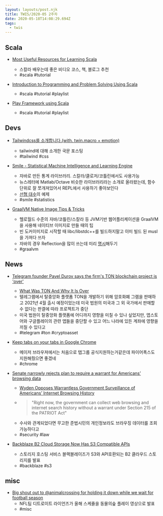 ```yaml
---
layout: layouts/post.njk
title: TWIS/2020-05 2주차
date: 2020-05-18T14:08:29.694Z
tags:
  - twis
---
```



## Scala
- [Most Useful Resources for Learning Scala](https://medium.com/@marcinkrykowski/most-useful-resources-for-learning-scala-c2d945e94f49)
	- 스칼라 배우는데 좋은 비디오 코스, 책, 블로그 추천
	- #scala #tutorial

- [Introduction to Programming and Problem Solving Using Scala](https://www.youtube.com/playlist?list=PLLMXbkbDbVt9MIJ9DV4ps-_trOzWtphYO)
	- #scala #tutorial #playlist

- [Play Framework using Scala](https://www.youtube.com/playlist?list=PLLMXbkbDbVt8tBiGc1y69BZdG8at1D7ZF)
	- #scala #tutorial #playlist


## Devs
- [Tailwindcss를 소개합니다.(with. twin.macro + emotion)](https://so-so.dev/web/tailwindcss-w-twin-macro-emotion/)
	- tailwind에 대해 소개한 국문 포스팅
	- #tailwind #css

- [Smile - Statistical Machine Intelligence and Learning Engine](https://haifengl.github.io)
	- 자바로 만든 통계 라이브러리. 스칼라/클로저/코틀린에서도 사용가능
	- 뉴스레터에 Matlab/Octave 비슷한 라이브러리라는 소개로 올라왔는데, 함수 단위로 잘 쪼개져있어서 REPL에서 사용하기 좋아보인다
	- [선형 대수](https://haifengl.github.io/linear-algebra.html)의 예제
	- #smile #statistics

- [GraalVM Native Image Tips & Tricks](https://jamesward.com/2020/05/07/graalvm-native-image-tips-tricks/)
	- 헬로월드 수준의 자바/코틀린/스칼라 등 JVM기반 웹어플리케이션을 GraalVM을 사용해 네이티브 이미지로 만들 때의 팁
	- 빈 도커이미지로 시작할 때 libc/libstdc++를 빌드하지말고 이미 빌드 된 musl을 가져다 쓰자
	- 자바의 경우 Reflection을 많이 쓰는데 미리 [명시](https://github.com/jamesward/jar2container/blob/master/src/graal/reflect.json)해두기
	- #graalvm


## News
- [Telegram founder Pavel Durov says the firm's TON blockchain project is 'over'](https://www.theblockcrypto.com/linked/64955/telegram-founder-pavel-durov-says-the-firms-ton-blockchain-project-is-over)
	- [What Was TON And Why It Is Over](https://telegra.ph/What-Was-TON-And-Why-It-Is-Over-05-12)
	- 텔레그램에서 탈중앙화 플랫폼 TON을 개발하기 위해 암호화폐 그램을 판매하고 2021년 4월 출시 예정이었는데 미국 법원의 미국과 그 외 국가에서 판매할 수 없다는 판결에 따라 프로젝트가 중단
	- 미국 법원이 탈중앙화 플랫폼에 어디까지 영향을 미칠 수 있나 싶었지만, 앱스토어와 구글플레이의 관련 앱들을 중단할 수 있고 어느 나라에 있든 계좌에 영향을 끼칠 수 있다고
	- #telegram #ton #cryptoasset

- [Keep tabs on your tabs in Google Chrome](https://www.blog.google/products/chrome/manage-tabs-with-google-chrome/)
	- 메이저 브라우져에서는 처음으로 탭그룹 공식지원하는거같은데 파이어폭스도 지원해줬으면 좋겠네
	- #chrome

- [Senate narrowly rejects plan to require a warrant for Americans’ browsing data](https://techcrunch.com/2020/05/13/senate-warrant-americans-web-browsing-data/)
	- [Wyden Opposes Warrantless Government Surveillance of Americans’ Internet Browsing History ](https://www.wyden.senate.gov/news/press-releases/wyden-opposes-warrantless-government-surveillance-of-americans-internet-browsing-history-)
	- > "Right now, the government can collect web browsing and internet search history without a warrant under Section 215 of the PATRIOT Act"
	- 수사와 관계되었다면 무고한 준법시민의 개인정보라도 브라우징 데이터를 조회가능하다고
	- #security #law

- [Backblaze B2 Cloud Storage Now Has S3 Compatible APIs](https://www.backblaze.com/blog/backblaze-b2-s3-compatible-api/)
	- 스토리지 호스팅 서비스 블랙블레이즈가 S3와 API호환되는 B2 클라우드 스토리지를 발표
	- #backblaze #s3


## misc
- [Big shout out to @animalcrossing for holding it down while we wait for football season](https://twitter.com/Lions/status/1258562259913187328)
	- NFL팀 디트로이트 라이언즈가 올해 스케쥴을 동물의숲 플레이 영상으로 발표
	- #misc
